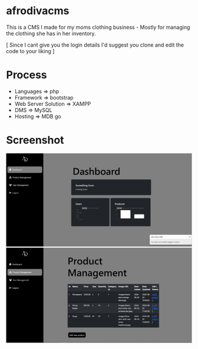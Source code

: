 # afrodivacms

This is a CMS I made for my moms clothing business - Mostly for managing the clothing she has in her inventory.

[ Since I cant give you the login details I'd suggest you clone and edit the code to your liking ]

# Process
- Languages => php
- Framework => bootstrap
- Web Server Solution => XAMPP
- DMS => MySQL
- Hosting => MDB go

# Screenshot
![Dashboard of CMS](git.png)
![Product Management of CMS](git2.png)

